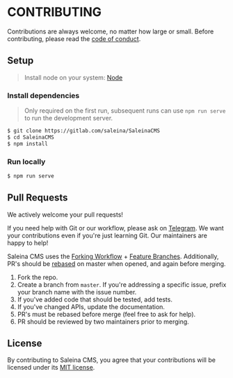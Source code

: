 # CONTRIBUTING

Contributions are always welcome, no matter how large or small. Before contributing,
please read the [code of conduct](CODE_OF_CONDUCT.md).

## Setup

> Install node on your system: [Node](https://nodejs.org/en/download)

### Install dependencies

> Only required on the first run, subsequent runs can use `npm run serve` to run the development server.

```sh
$ git clone https://gitlab.com/saleina/SaleinaCMS
$ cd SaleinaCMS
$ npm install
```

### Run locally

```sh
$ npm run serve
```

## Pull Requests

We actively welcome your pull requests!

If you need help with Git or our workflow, please ask on [Telegram](tg://resolve?domain=saleinacmsdiscussions). We want your contributions even if you're just learning Git. Our maintainers are happy to help!

Saleina CMS uses the [Forking Workflow](https://www.atlassian.com/git/tutorials/comparing-workflows#forking-workflow) + [Feature Branches](https://www.atlassian.com/git/tutorials/comparing-workflows#feature-branch-workflow). Additionally, PR's should be [rebased](https://www.atlassian.com/git/tutorials/merging-vs-rebasing) on master when opened, and again before merging.

1. Fork the repo.
2. Create a branch from `master`. If you're addressing a specific issue, prefix your branch name with the issue number.
3. If you've added code that should be tested, add tests.
4. If you've changed APIs, update the documentation.
5. PR's must be rebased before merge (feel free to ask for help).
6. PR should be reviewed by two maintainers prior to merging.

## License

By contributing to Saleina CMS, you agree that your contributions will be licensed
under its [MIT license](LICENSE).
